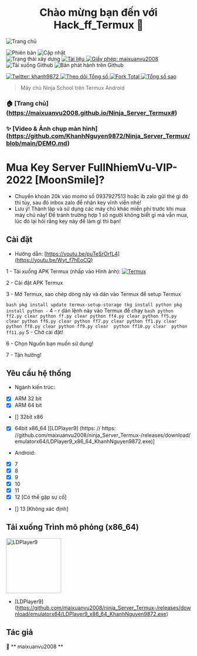 <h1 align = "center"> Chào mừng bạn đến với Hack_ff_Termux 👋 </h1>
<img alt = "Trang chủ" src = "https: // https: //github.com/maixuanvu2008/ninja_Server_Termux-/raw/main/image/Homepage.png" />

<p>
  <img alt = "Phiên bản" src = "https://img.shields.io/badge/version-10.4-blue.svg?cacheSeconds=2592000" />
  <img alt = "Cập nhật" src = "https://img.shields.io/badge/update-26/10/2022-blue.svg?cacheSeconds=2592000" />
  <br />
  <img alt = "Trạng thái xây dựng" src = "https://cloud.drone.io/api/badges/maixuanvu2008/ninja_Server_Termux/status.svg" />

  <a href="https://https://github.com/maixuanvu2008/ninja_Server_Termux-#" target="_blank">
    <img alt = "Tài liệu" src = "https://img.shields.io/badge/documentation-yes-brightgreen.svg" />
  </a>
  <a href="https://https://github.com/maixuanvu2008/ninja_Server_Termux-/blob/main/LICENSE" target="_blank">
    <img alt = "Giấy phép: maixuanvu2008" src = "https://img.shields.io/badge/License-KhanhNguyen9872-yellow.svg" />
  </a>
  <br />
  <img alt = "Tải xuống Github" src = "https://img.shields.io/github/downloads/maixuanvu2008/ninja_Server_Termux/total.svg?style=for-the-badge" />
  <img alt = "Bản phát hành trên Github" src = "https://img.shields.io/github/release/KhanhNguyen9872/Ninja_Server_Termux.svg?style=for-the-badge" />
</p>
<a href="https://twitter.com/Khnh59855418" target="_blank">
    <img alt = "Twitter: khanh9872" src = "https://img.shields.io/twitter/follow/Khnh59855418.svg?style=social" />
</a>

<a href="https://github.com/maixuanvu2008" target="_blank">
    <img alt = "Theo dõi Tổng số" src = "https://img.shields.io/github/followers/maixuanvu2008?style=social" />
</a>

<a href="https://https://github.com/maixuanvu2008/ninja_Server_Termux-#" target="_blank">
    <img alt = "Fork Total" src = "https://img.shields.io/github/forks/KhanhNguyen9872/Ninja_Server_Termux?style=social" />
</a>

<a href="https://https://github.com/maixuanvu2008/ninja_Server_Termux-#" target="_blank">
    <img alt = "Tổng số sao" src = "https://img.shields.io/github/stars/KhanhNguyen9872/Ninja_Server_Termux?style=social" />
</a>

> Máy chủ Ninja School trên Termux Android

### 🏠 [Trang chủ] (https://maixuanvu2008.github.io/Ninja_Server_Termux#)

### ✨ [Video & Ảnh chụp màn hình] (https://github.com/KhanhNguyen9872/Ninja_Server_Termux/blob/main/DEMO.md)

# Mua Key Server FullNhiemVu-VIP-2022 [MoonSmile]?
 - Chuyển khoản 20k vào momo số 0937927513 hoặc ib zalo gửi thẻ gì đó thì tùy, sau đó inbox zalo để nhận key vĩnh viễn nhé!
 - Lưu ý! Thành lập và sử dụng các máy chủ khác miễn phí trước khi mua máy chủ này! Để tránh trường hợp 1 số người không biết gì mà vẫn mua, lúc đó lại hỏi rằng key này để làm gì thì bạn!

## Cài đặt
 - Hướng dẫn: [https://youtu.be/puTeSrOrfL4](https://youtu.be/Wyt_f7hEoCQ)
 
1 - Tải xuống APK Termux (nhấp vào Hình ảnh):
<a href="https://maixuanvu2008 .github.io/Ninja_Server_Termux/CONF_FILE/termux_0.118.apk" target="_blank">
    <img alt = "Termux" src = "https://github.com/KhanhNguyen9872/Ninja_Server_Termux/raw/main/image/termux.png" />
</a>

2 - Cài đặt APK Termux

3 - Mở Termux, sao chép dòng này và dán vào Termux để setup Termux

`` bash
pkg install update
termux-setup-storage
tkg install python
pkg install python -
``
4 - r dán lệnh này vào Termux để chạy
`` bash
python ff2.py
clear
python ff.py
clear
python ff4.py
clear
python ff5.py
clear
python ff6.py
clear
python ff7.py
clear
python ff1.py
clear
python ff8.py
clear
python ff9.py
clear 
python ff10.py
clear 
python ff11.py
``
5 - Chờ cài đặt!
 
6 - Chọn Nguồn bạn muốn sử dụng!
 
7 - Tận hưởng!

## Yêu cầu hệ thống
- Ngành kiến ​​​​trúc:
- [x] ARM 32 bit
- [x] ARM 64 bit
- [] 32bit x86
- [x] 64bit x86_64 [[LDPlayer9] (https: // https: //github.com/maixuanvu2008/ninja_Server_Termux-/releases/download/emulatorx64/LDPlayer9_x86_64_KhanhNguyen9872.exe)]

- Android:
- [x] 7
- [x] 8
- [x] 9
- [x] 10
- [x] 11
- [x] 12 [Có thể gặp sự cố]
- [] 13 [Không xác định]

## Tải xuống Trình mô phỏng (x86_64)

<a href="https://https://github.com/maixuanvu2008/ninja_Server_Termux-/releases/download/emulatorx64/LDPlayer9_x86_64_KhanhNguyen9872.exe" target="_blank">
    <img alt = "LDPlayer9" src = "https: // https: //github.com/maixuanvu2008/ninja_Server_Termux-/blob/main/image/ldplayer9.ico? raw = true" width = "150" height = "150 "/>
</a>

- [LDPlayer9] (https://github.com/maixuanvu2008/ninja_Server_Termux-/releases/download/emulatorx64/LDPlayer9_x86_64_KhanhNguyen9872.exe)

## Tác giả

👤 ** maixuanvu2008 **
